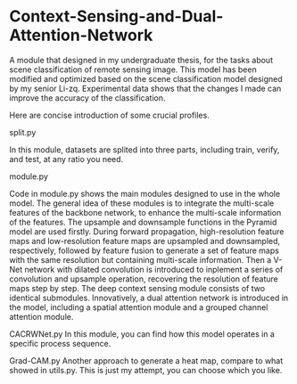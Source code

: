 # Context-Sensing-and-Dual-Attention-Network
A module that designed in my undergraduate thesis, for the tasks about scene classification of remote sensing image.
This model has been modified and optimized based on the scene classification model designed by my senior Li-zq. Experimental data shows that the changes I made can improve the accuracy of the classification.

Here are concise introduction of some crucial profiles.

split.py 

In this module, datasets are splited into three parts, including train, verify, and test, at any ratio you need.

module.py 

Code in module.py shows the main modules designed to use in the whole model. The general idea of these modules is to integrate the multi-scale features of the backbone network, to enhance the multi-scale information of the features.
The upsample and downsample functions in the Pyramid model are used firstly. During forward propagation, high-resolution feature maps and low-resolution feature maps are upsampled and downsampled, respectively, followed by feature fusion to generate a set of feature maps with the same resolution but containing multi-scale information.
Then a V-Net network with dilated convolution is introduced to inplement a series of convolution and upsample operation, recovering the resolution of feature maps step by step.
The deep context sensing module consists of two identical submodules.
Innovatively, a dual attention network is introduced in the model, including a spatial attention module and a grouped channel attention module.

CACRWNet.py
In this module, you can find how this model operates in a specific process sequence.

Grad-CAM.py
Another approach to generate a heat map, compare to what showed in utils.py. This is just my attempt, you can choose which you like.
